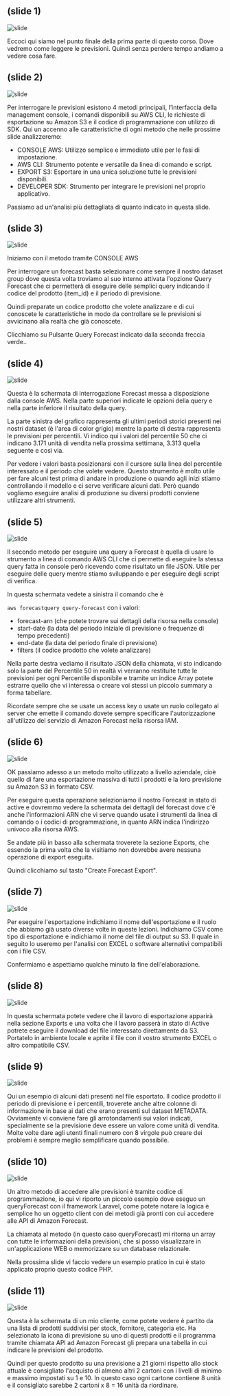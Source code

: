 ## (slide 1)

![slide](../images/it-amazon-forecast-05-02-001.jpg)

Eccoci qui siamo nel punto finale della prima parte di questo corso. Dove vedremo come leggere le previsioni. Quindi senza perdere tempo andiamo a vedere cosa fare.

## (slide 2)

![slide](../images/it-amazon-forecast-05-02-002.jpg)

Per interrogare le previsioni esistono 4 metodi principali, l’interfaccia della management console, i comandi disponibili su AWS CLI, le richieste di esportazione su Amazon S3 e il codice di programmazione con utilizzo di SDK. Qui un accenno alle caratteristiche di ogni metodo che nelle prossime slide analizzeremo:

- CONSOLE AWS: Utilizzo semplice e immediato utile per le fasi di impostazione.
- AWS CLI: Strumento potente e versatile da linea di comando e script.
- EXPORT S3: Esportare in una unica soluzione tutte le previsioni disponibili.
- DEVELOPER SDK: Strumento per integrare le previsioni nel proprio applicativo.

Passiamo ad un'analisi più dettagliata di quanto indicato in questa slide.

## (slide 3)

![slide](../images/it-amazon-forecast-05-02-003.jpg)

Iniziamo con il metodo tramite CONSOLE AWS

Per interrogare un forecast basta selezionare come sempre il nostro dataset group dove questa volta troviamo al suo interno attivata l'opzione Query Forecast che ci permetterà di eseguire delle semplici query indicando il codice del prodotto (item_id) e il periodo di previsione.

Quindi preparate un codice prodotto che volete analizzare e di cui conoscete le caratteristiche in modo da controllare se le previsioni si avvicinano alla realtà che già conoscete.

Clicchiamo su Pulsante Query Forecast indicato dalla seconda freccia verde..

## (slide 4)

![slide](../images/it-amazon-forecast-05-02-004.jpg)

Questa è la schermata di interrogazione Forecast messa a disposizione dalla console AWS. Nella parte superiori indicate le opzioni della query e nella parte inferiore il risultato della query.

La parte sinistra del grafico rappresenta gli ultimi periodi storici presenti nei nostri dataset (è l'area di color grigio) mentre la parte di destra rappresenta le previsioni per percentili. Vi indico qui i valori del percentile 50 che ci indicano 3.171 unità di vendita nella prossima settimana, 3.313 quella seguente e così via.

Per vedere i valori basta posizionarsi con il cursore sulla linea del percentile interessato e il periodo che volete vedere. Questo strumento è molto utile per fare alcuni test prima di andare in produzione o quando agli inizi stiamo controllando il modello e ci serve verificare alcuni dati. Però quando vogliamo eseguire analisi di produzione su diversi prodotti conviene utilizzare altri strumenti.

## (slide 5)

![slide](../images/it-amazon-forecast-05-02-005.jpg)

Il secondo metodo per eseguire una query a Forecast è quella di usare lo strumento a linea di comando AWS CLI che ci permette di eseguire la stessa query fatta in console però ricevendo come risultato un file JSON. Utile per eseguire delle query mentre stiamo sviluppando e per eseguire degli script di verifica.

In questa schermata vedete a sinistra il comando che è

`aws forecastquery query-forecast` con i valori:

- forecast-arn (che potete trovare sui dettagli della risorsa nella console)
- start-date (la data del periodo iniziale di previsione o frequenze di tempo precedenti)
- end-date (la data del periodo finale di previsione)
- filters (il codice prodotto che volete analizzare)

Nella parte destra vediamo il risultato JSON della chiamata, vi sto indicando solo la parte del Percentile 50 in realtà vi verranno restituite tutte le previsioni per ogni Percentile disponibile e tramite un indice Array potete estrarre quello che vi interessa o creare voi stessi un piccolo summary a forma tabellare.

Ricordate sempre che se usate un access key o usate un ruolo collegato al server che emette il comando dovete sempre specificare l'autorizzazione all'utilizzo del servizio di Amazon Forecast nella risorsa IAM.

## (slide 6)

![slide](../images/it-amazon-forecast-05-02-006.jpg)

OK passiamo adesso a un metodo molto utilizzato a livello aziendale, cioè quello di fare una esportazione massiva di tutti i prodotti e la loro previsione su Amazon S3 in formato CSV.

Per eseguire questa operazione selezioniamo il nostro Forecast in stato di active e dovremmo vedere la schermata dei dettagli del forecast dove c'è anche l'informazioni ARN che vi serve quando usate i strumenti da linea di comando o i codici di programmazione, in quanto ARN indica l'indirizzo univoco alla risorsa AWS.

Se andate più in basso alla schermata troverete la sezione Exports, che essendo la prima volta che la visitiamo non dovrebbe avere nessuna operazione di export eseguita.

Quindi clicchiamo sul tasto "Create Forecast Export".

## (slide 7)

![slide](../images/it-amazon-forecast-05-02-007.jpg)

Per eseguire l'esportazione indichiamo il nome dell'esportazione e il ruolo che abbiamo già usato diverse volte in queste lezioni. Indichiamo CSV come tipo di esportazione e indichiamo il nome del file di output su S3. Il quale in seguito lo useremo per l'analisi con EXCEL o software alternativi compatibili con i file CSV. 

Confermiamo e aspettiamo qualche minuto la fine dell'elaborazione.

## (slide 8)

![slide](../images/it-amazon-forecast-05-02-008.jpg)

In questa schermata potete vedere che il lavoro di esportazione apparirà nella sezione Exports e una volta che il lavoro passerà in stato di Active potrete eseguire il download del file interessato direttamente da S3. Portatelo in ambiente locale e aprite il file con il vostro strumento EXCEL o altro compatibile CSV.

## (slide 9)

![slide](../images/it-amazon-forecast-05-02-009.jpg)

Qui un esempio di alcuni dati presenti nel file esportato. Il codice prodotto il periodo di previsione e i percentili, troverete anche altre colonne di informazione in base ai dati che erano presenti sul dataset METADATA. Ovviamente vi conviene fare gli arrotondamenti sui valori indicati, specialmente se la previsione deve essere un valore come unità di vendita. Molte volte dare agli utenti finali numero con 8 virgole può creare dei problemi è sempre meglio semplificare quando possibile.

## (slide 10)

![slide](../images/it-amazon-forecast-05-02-010.jpg)

Un altro metodo di accedere alle previsioni è tramite codice di programmazione, io qui vi riporto un 
piccolo esempio dove eseguo un queryForecast con il framework Laravel, come potete notare la logica è semplice ho un oggetto client con dei metodi già pronti con cui accedere alle API di Amazon Forecast.

La chiamata al metodo (in questo caso queryForecast) mi ritorna un array con tutte le informazioni della previsioni, che si posso visualizzare in un'applicazione WEB o memorizzare su un database relazionale.

Nella prossima slide vi faccio vedere un esempio pratico in cui è stato applicato proprio questo codice PHP.

## (slide 11)

![slide](../images/it-amazon-forecast-05-02-011.jpg)

Questa è la schermata di un mio cliente, come potete vedere è partito da una lista di prodotti suddivisi per stock, fornitore, categoria etc. Ha selezionato la icona di previsione su uno di questi prodotti e il programma tramite chiamata API ad Amazon Forecast gli prepara una tabella in cui indicare le previsioni del prodotto.

Quindi per questo prodotto su una previsione a 21 giorni rispetto allo stock attuale è consigliato l'acquisto di almeno altri 2 cartoni con i livelli di minimo e massimo impostati su 1 e 10. In questo caso ogni cartone contiene 8 unità e il consigliato sarebbe 2 cartoni x 8 = 16 unità da riordinare.